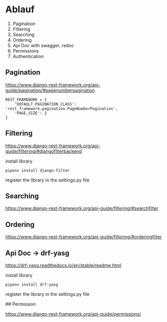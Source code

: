 # Ablauf

1. Pagination
2. Filtering
3. Searching
4. Ordering
5. Api Doc with swagger, redoc
6. Permissions
7. Authentication



## Pagination

https://www.django-rest-framework.org/api-guide/pagination/#pagenumberpagination

```
REST_FRAMEWORK = {
    'DEFAULT_PAGINATION_CLASS': 'rest_framework.pagination.PageNumberPagination',
    'PAGE_SIZE': 2
}

```


## Filtering

https://www.django-rest-framework.org/api-guide/filtering/#djangofilterbackend

install library

```
pipenv install django-filter
```

register the library in the settings.py file


## Searching

https://www.django-rest-framework.org/api-guide/filtering/#searchfilter

## Ordering

https://www.django-rest-framework.org/api-guide/filtering/#orderingfilter

## Api Doc -> drf-yasg

https://drf-yasg.readthedocs.io/en/stable/readme.html


install library

```
pipenv install drf-yasg
```

register the library in the settings.py file


## Permission

https://www.django-rest-framework.org/api-guide/permissions/
